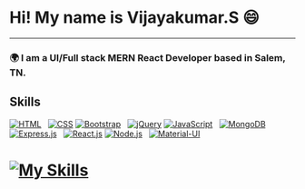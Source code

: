 

# Hi! My name is Vijayakumar.S 😄
***
### 🌍  I am a UI/Full stack MERN React Developer based in Salem, TN.

## Skills
[![HTML](https://skillicons.dev/icons?i=html)](https://skillicons.dev)&nbsp;&nbsp;
[![CSS](https://skillicons.dev/icons?i=css)](https://skillicons.dev)
[![Bootstrap](https://skillicons.dev/icons?i=bootstrap)](https://skillicons.dev)&nbsp;&nbsp;
[![jQuery](https://skillicons.dev/icons?i=jquery)](https://skillicons.dev)
[![JavaScript](https://skillicons.dev/icons?i=js)](https://skillicons.dev)&nbsp;&nbsp;
[![MongoDB](https://skillicons.dev/icons?i=mongodb)](https://skillicons.dev)
[![Express.js](https://skillicons.dev/icons?i=express)](https://skillicons.dev)&nbsp;&nbsp;
[![React.js](https://skillicons.dev/icons?i=react)](https://skillicons.dev)
[![Node.js](https://skillicons.dev/icons?i=nodejs)](https://skillicons.dev)&nbsp;&nbsp;
[![Material-UI](https://skillicons.dev/icons?i=mui)](https://skillicons.dev)


# [![My Skills](https://skillicons.dev/icons?i=html,css,bootstrap,jquery,js,mongodb,express,react,nodejs,mui)](https://skillicons.dev)
